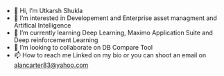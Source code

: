 - 👋 Hi, I’m Utkarsh Shukla
- 👀 I’m interested in Developement and Enterprise asset managment and Artifical Intelligence 
- 🌱 I’m currently learning Deep Learning, Maximo Application Suite and Deep reinforcement Learning
- 💞️ I’m looking to collaborate on DB Compare Tool 
- 📫 How to reach me Linked on my bio or you can shoot an email on alancarter83@yahoo.com

<!---
Utkarsh-Shukla12/Utkarsh-Shukla12 is a ✨ special ✨ repository because its `README.md` (this file) appears on your GitHub profile.
You can click the Preview link to take a look at your changes.
--->
